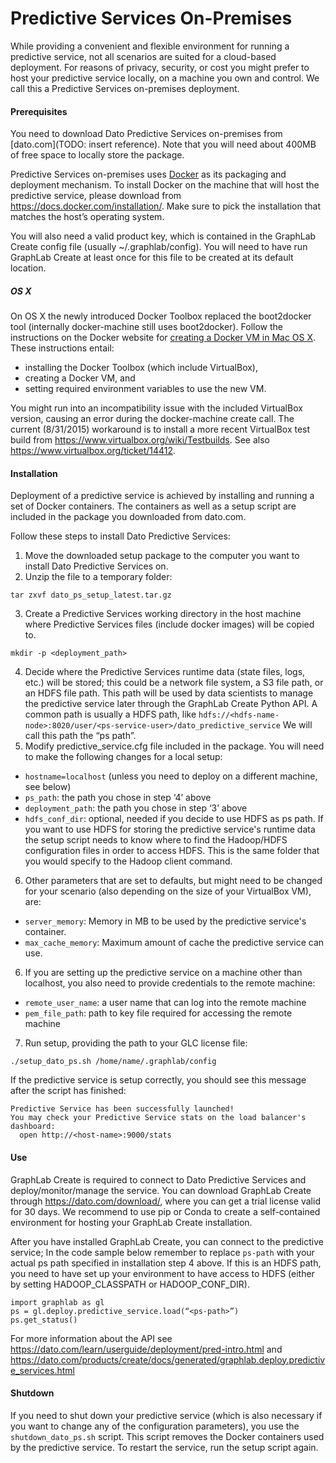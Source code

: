 # Predictive Services On-Premises
While providing a convenient and flexible environment for running a predictive service, not all scenarios are suited for a cloud-based deployment. For reasons of privacy, security, or cost you might prefer to host your predictive service locally, on a machine you own and control. We call this a Predictive Services on-premises deployment.

#### Prerequisites
You need to download Dato Predictive Services on-premises from [dato.com](TODO: insert reference). Note that you will need about 400MB of free space to locally store the package.

Predictive Services on-premises uses [Docker](https://www.docker.com/) as its packaging and deployment mechanism. To install Docker on the machine that will host the predictive service, please download from https://docs.docker.com/installation/. Make sure to pick the installation that matches the host’s operating system.

You will also need a valid product key, which is contained in the GraphLab Create config file (usually ~/.graphlab/config). You will need to have run GraphLab Create at least once for this file to be created at its default location.

##### OS X
On OS X the newly introduced Docker Toolbox replaced the boot2docker tool (internally docker-machine still uses boot2docker). Follow the instructions on the Docker website for [creating a Docker VM in Mac OS X](http://docs.docker.com/mac/step_one/). These instructions entail:

* installing the Docker Toolbox (which include VirtualBox),
* creating a Docker VM, and
* setting required environment variables to use the new VM.

You might run into an incompatibility issue with the included VirtualBox version, causing an error during the docker-machine create call. The current (8/31/2015) workaround is to install a more recent VirtualBox test build from https://www.virtualbox.org/wiki/Testbuilds. See also https://www.virtualbox.org/ticket/14412.

#### Installation
Deployment of a predictive service is achieved by installing and running a set of Docker containers. The containers as well as a setup script are included in the package you downloaded from dato.com.

Follow these steps to install Dato Predictive Services:

1. Move the downloaded setup package to the computer you want to install Dato Predictive Services on.
2. Unzip the file to a temporary folder:
```
tar zxvf dato_ps_setup_latest.tar.gz
```
3. Create a Predictive Services working directory in the host machine where Predictive Services files (include docker images) will be copied to.
```
mkdir -p <deployment_path>
```
4. Decide where the Predictive Services runtime data (state files, logs, etc.) will be stored; this could be a network file system, a S3 file path, or an HDFS file path. This path will be used by data scientists to manage the predictive service later through the GraphLab Create Python API. A common path is usually a HDFS path, like `hdfs://<hdfs-name-node>:8020/user/<ps-service-user>/dato_predictive_service`
We will call this path the “ps path”.
5. Modify predictive_service.cfg file included in the package. You will need to make the following changes for a local setup:
 * `hostname=localhost` (unless you need to deploy on a different machine, see below)
 * `ps_path`: the path you chose in step ‘4’ above
 * `deployment_path`: the path you chose in step ‘3’ above
 * `hdfs_conf_dir`: optional, needed if you decide to use HDFS as ps path. If you want to use HDFS for storing the predictive service's runtime data the setup script needs to know where to find the Hadoop/HDFS configuration files in order to access HDFS. This is the same folder that you would specify to the Hadoop client command.
6. Other parameters that are set to defaults, but might need to be changed for your scenario (also depending on the size of your VirtualBox VM), are:
 * `server_memory`: Memory in MB to be used by the predictive service's container.
 * `max_cache_memory`: Maximum amount of cache the predictive service can use.
6. If you are setting up the predictive service on a machine other than localhost, you also need to provide credentials to the remote machine:
 * `remote_user_name`: a user name that can log into the remote machine
 * `pem_file_path`: path to key file required for accessing the remote machine
7. Run setup, providing the path to your GLC license file:
```
./setup_dato_ps.sh /home/name/.graphlab/config
```

If the predictive service is setup correctly, you should see this message after the script has finished:
```
Predictive Service has been successfully launched!
You may check your Predictive Service stats on the load balancer's dashboard:
  open http://<host-name>:9000/stats
```

#### Use
GraphLab Create is required to connect to Dato Predictive Services and deploy/monitor/manage the service. You can download GraphLab Create through https://dato.com/download/, where you can get a trial license valid for 30 days. We recommend to use pip or Conda to create a self-contained environment for hosting your GraphLab Create installation.

After you have installed GraphLab Create, you can connect to the predictive service; In the code sample below remember to replace `ps-path` with your actual ps path specified in installation step 4 above. If this is an HDFS path, you need to have set up your environment to have access to HDFS (either by setting HADOOP_CLASSPATH or HADOOP_CONF_DIR).

```
import graphlab as gl
ps = gl.deploy.predictive_service.load(“<ps-path>”)
ps.get_status()
```

For more information about the API see https://dato.com/learn/userguide/deployment/pred-intro.html and https://dato.com/products/create/docs/generated/graphlab.deploy.predictive_services.html

#### Shutdown
If you need to shut down your predictive service (which is also necessary if you want to change any of the configuration parameters), you use the `shutdown_dato_ps.sh` script. This script removes the Docker containers used by the predictive service. To restart the service, run the setup script again.
